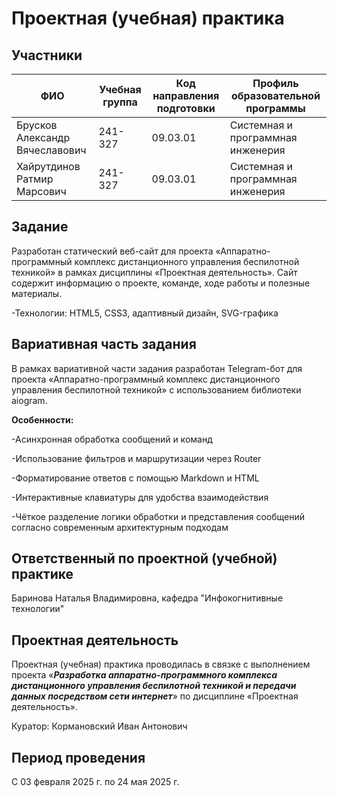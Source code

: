 # Проектная (учебная) практика

## Участники

| ФИО | Учебная группа | Код направления подготовки | Профиль образовательной программы |
|-|-|-|-|
| Брусков Александр Вячеславович | 241-327 | 09.03.01 | Системная и программная инженерия |
| Хайрутдинов Ратмир Марсович | 241-327 | 09.03.01 | Системная и программная инженерия |

## Задание

Разработан статический веб-сайт для проекта «Аппаратно-программный комплекс дистанционного управления беспилотной техникой» в рамках дисциплины «Проектная деятельность». Сайт содержит информацию о проекте, команде, ходе работы и полезные материалы.

-Технологии: HTML5, CSS3, адаптивный дизайн, SVG-графика

## Вариативная часть задания

В рамках вариативной части задания разработан Telegram-бот для проекта «Аппаратно-программный комплекс дистанционного управления беспилотной техникой» с использованием библиотеки aiogram.

**Особенности:**

-Асинхронная обработка сообщений и команд

-Использование фильтров и маршрутизации через Router

-Форматирование ответов с помощью Markdown и HTML

-Интерактивные клавиатуры для удобства взаимодействия

-Чёткое разделение логики обработки и представления сообщений согласно современным архитектурным подходам

## Ответственный по проектной (учебной) практике

Баринова Наталья Владимировна, кафедра "Инфокогнитивные технологии"

## Проектная деятельность

Проектная (учебная) практика проводилась в связке с выполнением проекта «***Разработка аппаратно-программного комплекса дистанционного управления беспилотной техникой и передачи данных посредством сети интернет***» по дисциплине «Проектная деятельность».

Куратор: Кормановский Иван Антонович

## Период проведения

С 03 февраля 2025 г. по 24 мая 2025 г.
